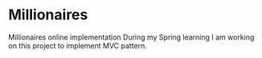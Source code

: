 # Millionaires
Millionaires online implementation
During my Spring learning I am working on this project to implement MVC pattern. 
